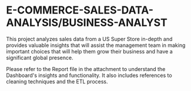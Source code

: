 # E-COMMERCE-SALES-DATA-ANALYSIS/BUSINESS-ANALYST
This project analyzes sales data from a US Super Store in-depth and provides valuable insights that will assist the management team in making important choices that will help them grow their business and have a significant global presence.

Please refer to the Report file in the attachment to understand the Dashboard's insights and functionality. It also includes references to cleaning techniques and the ETL process.
